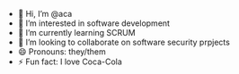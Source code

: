 - 👋 Hi, I’m @aca
- 👀 I’m interested in software development
- 🌱 I’m currently learning SCRUM
- 💞️ I’m looking to collaborate on software security prpjects
- 😄 Pronouns: they/them
- ⚡ Fun fact: I love Coca-Cola

<!---
alkosanic/alkosanic is a ✨ special ✨ repository because its `README.md` (this file) appears on your GitHub profile.
You can click the Preview link to take a look at your changes.
--->
